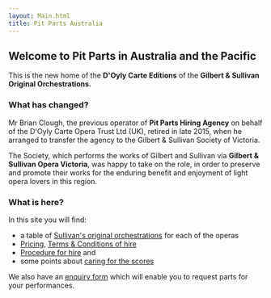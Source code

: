 ```yaml
---
layout: Main.html
title: Pit Parts Australia
---
```



## Welcome to Pit Parts in Australia and the Pacific

This is the new home of the **D'Oyly Carte Editions** of the **Gilbert & Sullivan Original Orchestrations.**

### What has changed?

Mr Brian Clough, the previous operator of **Pit Parts Hiring Agency** on behalf of the D'Oyly Carte Opera Trust Ltd (UK), retired in late 2015, when he arranged to transfer the agency to the Gilbert & Sullivan Society of Victoria.

The Society, which performs the works of Gilbert and Sullivan via **Gilbert & Sullivan Opera Victoria**, was happy to take on the role, in order to preserve and promote their works for the enduring benefit and enjoyment of light opera lovers in this region.

### What is here?

In this site you will find:

* a table of [Sullivan's original orchestrations](Sullivan_Table) for each of the operas
* [Pricing](PitParts_Prices), [Terms & Conditions of hire](PitParts_Terms)
* [Procedure for hire](Hire_Process) and
* some points about [caring for the scores](Score_care)

We also have an [enquiry form](PitParts_Enquiry) which will enable you to request parts for your performances.
